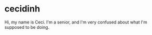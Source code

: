 # cecidinh
Hi, my name is Ceci. I'm a senior, and I'm very confused about what I'm supposed to be doing. 
